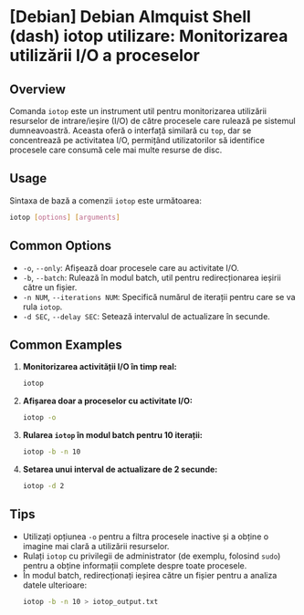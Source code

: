 # [Debian] Debian Almquist Shell (dash) iotop utilizare: Monitorizarea utilizării I/O a proceselor

## Overview
Comanda `iotop` este un instrument util pentru monitorizarea utilizării resurselor de intrare/ieșire (I/O) de către procesele care rulează pe sistemul dumneavoastră. Aceasta oferă o interfață similară cu `top`, dar se concentrează pe activitatea I/O, permițând utilizatorilor să identifice procesele care consumă cele mai multe resurse de disc.

## Usage
Sintaxa de bază a comenzii `iotop` este următoarea:

```bash
iotop [options] [arguments]
```

## Common Options
- `-o`, `--only`: Afișează doar procesele care au activitate I/O.
- `-b`, `--batch`: Rulează în modul batch, util pentru redirecționarea ieșirii către un fișier.
- `-n NUM`, `--iterations NUM`: Specifică numărul de iterații pentru care se va rula `iotop`.
- `-d SEC`, `--delay SEC`: Setează intervalul de actualizare în secunde.

## Common Examples
1. **Monitorizarea activității I/O în timp real:**
   ```bash
   iotop
   ```

2. **Afișarea doar a proceselor cu activitate I/O:**
   ```bash
   iotop -o
   ```

3. **Rularea `iotop` în modul batch pentru 10 iterații:**
   ```bash
   iotop -b -n 10
   ```

4. **Setarea unui interval de actualizare de 2 secunde:**
   ```bash
   iotop -d 2
   ```

## Tips
- Utilizați opțiunea `-o` pentru a filtra procesele inactive și a obține o imagine mai clară a utilizării resurselor.
- Rulați `iotop` cu privilegii de administrator (de exemplu, folosind `sudo`) pentru a obține informații complete despre toate procesele.
- În modul batch, redirecționați ieșirea către un fișier pentru a analiza datele ulterioare:
  ```bash
  iotop -b -n 10 > iotop_output.txt
  ```